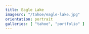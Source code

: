```yaml
---
title: Eagle Lake
imagesrc: "/tahoe/eagle-lake.jpg"
orientation: portrait
galleries: [ "tahoe", "portfolio" ]
---
```


